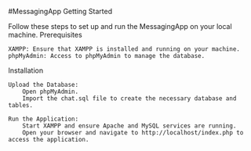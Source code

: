 #MessagingApp
Getting Started

Follow these steps to set up and run the MessagingApp on your local machine.
Prerequisites

    XAMPP: Ensure that XAMPP is installed and running on your machine.
    phpMyAdmin: Access to phpMyAdmin to manage the database.

Installation

    Upload the Database:
        Open phpMyAdmin.
        Import the chat.sql file to create the necessary database and tables.

    Run the Application:
        Start XAMPP and ensure Apache and MySQL services are running.
        Open your browser and navigate to http://localhost/index.php to access the application.
